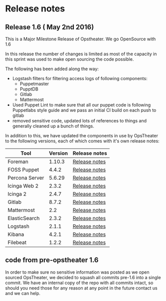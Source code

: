 # Release notes

## Release 1.6 ( May 2nd 2016)

This is a Major Milestone Release of Opstheater. We go OpenSource with 1.6

In this release the number of changes is limited as most of the capacity in this sprint was used to make open sourcing the code possible.

The following has been added along the way:
* Logstash filters for filtering access logs of following components:
  * Puppetmaster
  * PupptDB
  * Gitlab
  * Mattermost
* Used Puppet Lint to make sure that all our puppet code is following Puppetlabs style guide and we pass an initial CI build on each push to gitlab
* removed sensitive code, updated lots of references to things and generally cleaned up a bunch of things.

In addition to this, we have updated the components in use by OpsTheater to the following versions, each of which comes with it's own release notes:

| Tool | Version | Release notes |
|--- | --- | --- |
| Foreman | 1.10.3 | [Release notes](http://theforeman.org/manuals/1.10/index.html#Releasenotesfor1.10.3) |
| FOSS Puppet | 4.4.2 | [Release notes](https://docs.puppet.com/puppet/4.4/reference/release_notes.html#puppet-442) |
| Percona Server | 5.6.29 | [Release notes](https://www.percona.com/doc/percona-server/5.6/release-notes/Percona-Server-5.6.29-76.2.html) |
| Icinga Web 2 | 2.3.2 | [Release notes](https://github.com/Icinga/icingaweb2/blob/master/ChangeLog) |
| Icinga 2 | 2.4.7 | [Release notes](https://www.icinga.org/2016/04/21/icinga-2-v2-4-7-bugfix-release/) |
| Gitlab | 8.7.2 | [Release notes](https://gitlab.com/gitlab-org/gitlab-ce/blob/master/CHANGELOG) |
| Mattermost | 2.2 | [Release notes](https://github.com/mattermost/platform/releases/tag/v2.2.0) |
| ElasticSearch | 2.3.2 | [Release notes](https://www.elastic.co/guide/en/elasticsearch/reference/2.3/release-notes-2.3.2.html) |
| Logstash | 2.1.1 | [Release notes](https://github.com/elastic/logstash/blob/2.1/CHANGELOG.md) |
| Kibana | 4.2.1 | [Release notes](https://www.elastic.co/guide/en/kibana/4.2/releasenotes.html) |
| Filebeat | 1.2.2 | [Release notes](https://www.elastic.co/guide/en/beats/libbeat/current/release-notes-1.2.2.html) |

## code from pre-opstheater 1.6

In order to make sure no sensitive information was posted as we open sourced OpsTheater, we decided to squash all commits pre-1.6 into a single commit. We have an internal copy of the repo with all commits intact, so should you need those for any reason at any point in the future contact us and we can help.
